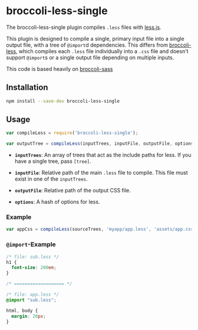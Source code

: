 # broccoli-less-single

The broccoli-less-single plugin compiles `.less` files with
[less.js](https://github.com/less/less.js).

This plugin is designed to compile a single, primary input file
into a single output file, with a tree of `@import`d dependencies. This
differs from [broccoli-less](https://github.com/sindresorhus/broccoli-less/),
which compiles each `.less` file individually into a `.css` file and doesn't
support `@import`s or a single output file depending on multiple inputs.

This code is based heavily on
[broccoli-sass](https://github.com/joliss/broccoli-sass/)

## Installation

```bash
npm install --save-dev broccoli-less-single
```

## Usage

```js
var compileLess = require('broccoli-less-single');

var outputTree = compileLess(inputTrees, inputFile, outputFile, options)
```

* **`inputTrees`**: An array of trees that act as the include paths for
  less. If you have a single tree, pass `[tree]`.

* **`inputFile`**: Relative path of the main `.less` file to compile. This
  file must exist in one of the `inputTrees`.

* **`outputFile`**: Relative path of the output CSS file.

* **`options`**: A hash of options for less.

### Example

```js
var appCss = compileLess(sourceTrees, 'myapp/app.less', 'assets/app.css')
```

### `@import`-Example

```css
/* file: sub.less */
h1 {
  font-size: 200em;
}

/* =================== */

/* file: app.less */
@import "sub.less";

html, body {
  margin: 20px;
}
```